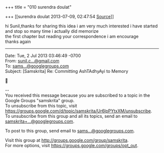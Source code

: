 +++
title = "010 surendra doulat"

+++
[[surendra doulat	2013-07-09, 02:47:54 [Source](https://groups.google.com/g/samskrita/c/Ur6lpPYtxXM)]]



hi Sunil,thanks for sharing this idea i am very much interested i have started and stop so many time i actually did memorize  
the first chapter but reading your correspondence i am encourage  
thanks again  

------------------------------------------------------------------------

Date: Tue, 2 Jul 2013 03:46:49 -0700  
From: [sunil.c...@gmail.com]()  
To: [sams...@googlegroups.com]()  
Subject: \[Samskrita\] Re: Committing AshTAdhyAyi to Memory



--  
You received this message because you are subscribed to a topic in the Google Groups "samskrita" group.  
To unsubscribe from this topic, visit <https://groups.google.com/d/topic/samskrita/Ur6lpPYtxXM/unsubscribe>.  
To unsubscribe from this group and all its topics, send an email to [samskrita+...@googlegroups.com]().

  
To post to this group, send email to [sams...@googlegroups.com]().  

Visit this group at <http://groups.google.com/group/samskrita>.  
For more options, visit <https://groups.google.com/groups/opt_out>.  
  
  


